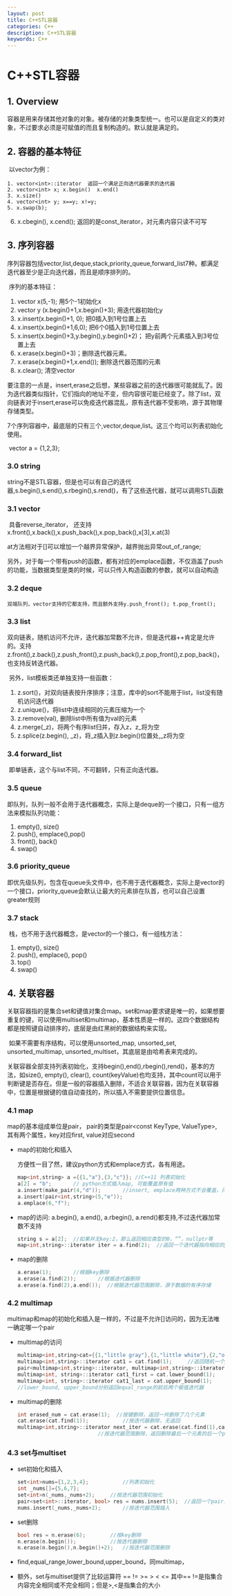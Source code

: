 ```yaml
---
layout: post
title: C++STL容器
categories: C++
description: C++STL容器
keywords: C++
---
```


# C++STL容器

## 1. Overview

​	容器是用来存储其他对象的对象。被存储的对象类型统一。也可以是自定义的类对象，不过要求必须是可赋值的而且复制构造的。默认就是满足的。

## 2. 容器的基本特征

​	以vector<int>为例：

	1. vector<int>::iterator  返回一个满足正向迭代器要求的迭代器
 	2. vector<int> x; x.begin()  x.end()
 	3. x.size()
 	4. vector<int> y; x==y; x!=y;
 	5. x.swap(b);

6. x.cbegin(), x.cend();  返回的是const_iterator，对元素内容只读不可写

## 3. 序列容器

​	序列容器包括vector,list,deque,stack,priority_queue,forward_list7种。都满足迭代器至少是正向迭代器，而且是顺序排列的。

​	序列的基本特征：

1. vector<int> x(5,-1);  用5个-1初始化x
2. vector<int> y (x.begin()+1,x.begin()+3); 用迭代器初始化y
3. x.insert(x.begin()+1, 0); 把0插入到1号位置上去
4. x.insert(x.begin()+1,6,0); 把6个0插入到1号位置上去
5. x.insert(x.begin()+3,y.begin(),y.begin()+2)； 把y前两个元素插入到3号位置上去
6. x.erase(x.begin()+3)；删除迭代器元素。
7. x.erase(x.begin()+1,x.end()); 删除迭代器范围的元素
8. x.clear(); 清空vector

要注意的一点是，insert,erase之后想，某些容器之前的迭代器很可能就乱了。因为迭代器类似指针，它们指向的地址不变，但内容很可能已经变了。除了list，双向链表对于insert,erase可以免疫迭代器混乱，原有迭代器不受影响，源于其物理存储类型。

​	7个序列容器中，最底层的只有三个,vector,deque,list。这三个均可以列表初始化使用。

​	vector<int> a = {1,2,3};

### 3.0 string

string不是STL容器，但是也可以有自己的迭代器,s.begin(),s.end(),s.rbegin(),s.rend()，有了这些迭代器，就可以调用STL函数

### 3.1 vector

​	具备reverse_iterator， 还支持x.front(),x.back(),x.push_back(),x.pop_back(),x[3],x.at(3)

​	at方法相对于[]可以增加一个越界异常保护，越界抛出异常out_of_range;

​	另外，对于每一个带有push的函数，都有对应的emplace函数，不仅涵盖了push的功能，当数据类型是类的时候，可以只传入构造函数的参数，就可以自动构造

### 3.2 deque

 	双端队列，vector支持的它都支持，而且额外支持y.push_front(); t.pop_front();

### 3.3 list

​	双向链表，随机访问不允许，迭代器加常数不允许，但是迭代器++肯定是允许的。支持z.front(),z.back(),z.push_front(),z.push_back(),z.pop_front(),z.pop_back()，也支持反转迭代器。

​	另外，list模板类还单独支持一些函数：

1. z.sort()，对双向链表按升序排序；注意，<algorithm>库中的sort不能用于list，list没有随机访问迭代器
2. z.unique()，将list中连续相同的元素压缩为一个
3. z.remove(val), 删除list中所有值为val的元素
4. z.merge(_z)，将两个有序list归并，存入z，z\_将为空
5. z.splice(z.begin(), _z)，将\_z插入到z.begin()位置处,\_z将为空

### 3.4 forward_list

​	即单链表，这个与list不同，不可翻转，只有正向迭代器。

### 3.5 queue

​	即队列，队列一般不会用于迭代器概念，实际上是deque的一个接口，只有一组方法来模拟队列功能：

1. empty(), size()
2. push(), emplace(),pop()
3. front(), back()
4. swap()

### 3.6 priority_queue

​	即优先级队列，包含在queue头文件中，也不用于迭代器概念，实际上是vector的一个接口，priority_queue会默认让最大的元素排在队首，也可以自己设置greater规则

### 3.7 stack

​	栈，也不用于迭代器概念，是vector的一个接口，有一组栈方法：

1. empty(), size()
2. push(), emplace(), pop()
3. top()
4. swap()

## 4. 关联容器

​	关联容器指的是集合set和键值对集合map。set和map要求键是唯一的，如果想要重复的键，可以使用multiset和multimap，基本性质是一样的。这四个数据结构都是按照键自动排序的，底层是由红黑树的数据结构来实现。

​	如果不需要有序结构，可以使用unsorted_map, unsorted_set, unsorted_multimap, unsorted_multiset，其底层是由哈希表来完成的。

​	关联容器全部支持列表初始化，支持begin(),end(),rbegin(),rend()，基本的方法，如size(), empty(), clear(), count(keyValue)也均支持，其中count可以用于判断键是否存在。但是一般的容器插入删除，不适合关联容器，因为在关联容器中，位置是根据键的值自动查找的，所以插入不需要提供位置信息。

### 4.1 map

map的基本组成单位是pair， pair的类型是pair<const KeyType, ValueType>, 其有两个属性，key对应first, value对应second

- map的初始化和插入

  方便性一目了然，建议python方式和emplace方式，各有用途。

  ```c++
  map<int,string> a ={{1,"a"},{3,"c"}};	//C++11 列表初始化
  a[2] = "b";		// python方式插入map, 可能覆盖原有值
  a.insert(make_pair(4,"d"));		//insert, emplace两种方式不会覆盖，只会报错
  a.insert(pair<int,string>(5,"e"));
  a.emplace(6,"f");
  ```

- map的访问: a.begin(), a.end(), a.rbegin(), a.rend()都支持,不过迭代器加常数不支持

  ```c++
  string s = a[2];	//如果并无key:2，那么返回相应类型的0，“”，nullptr等
  map<int,string>::iterator iter = a.find(2);  //返回一个迭代器指向相应的pair，不存在则返回a.end()
  ```

- map的删除

  ```c++
  a.erase(1);		//根据key删除
  a.erase(a.find(2));		//根据迭代器删除
  a.erase(a.find(2),a.end());  //根据迭代器范围删除，源于数据的有序存储
  ```

### 4.2 multimap

multimap和map的初始化和插入是一样的，不过是不允许[]访问的，因为无法唯一确定哪一个pair

- multimap的访问

  ```c++
  multimap<int,string>cat={{1,"little gray"},{1,"little white"},{2,"orange"},{3,"black with white"}};
  multimap<int,string>::iterator cat1 = cat.find(1);     //返回随机一个pair的迭代器
  pair<multimap<int,string>::iterator, multimap<int,string>::iterator> cat1_all = cat.equal_range(1);	// 返回key值相同的pair，形成一个新的pair，first,second分别是前后迭代器
  multimap<int, string>::iterator cat1_first = cat.lower_bound(1);
  multimap<int, string>::iterator cat1_last = cat.upper_bound(1);
  //lower_bound, upper_bound分别返回equal_range的前后两个极值迭代器
  ```

- multimap的删除

  ```c++
  int erased_num = cat.erase(1);  //按键删除，返回一共删除了几个元素
  cat.erase(cat.find(1));			//按迭代器删除，无返回
  multimap<int,string>::iterator next_iter = cat.erase(cat.find(1),cat.find(2));
  							//按迭代器范围删除，返回删除最后一个元素的后一个pair的迭代器
  ```

### 4.3 set与multiset

- set初始化和插入

  ```c++
  set<int>nums={1,2,3,4};			//列表初始化
  int _nums[]={5,6,7};
  set<int>n(_nums,_nums+2);		//按迭代器范围初始化
  pair<set<int>::iterator, bool> res = nums.insert(5);	//返回一个pair，一个指示位置，一个指示插入结果
  nums.insert(_nums,_nums+2);		//按迭代器范围插入
  ```

- set删除

  ```c++
  bool res = n.erase(6);		//按key删除
  n.erase(n.begin());			//按迭代器删除
  n.erase(n.begin(),n.begin()+2);	//按迭代器范围删除
  ```

- find,equal_range,lower_bound,upper_bound，同multimap，

- 额外，set与multiset提供了比较运算符 == != >= > < <=  其中== !=是指集合内容完全相同或不完全相同；但是>,<是指集合的大小